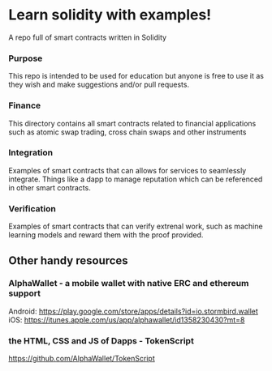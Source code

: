 # Learn solidity with examples!
A repo full of smart contracts written in Solidity

### Purpose
This repo is intended to be used for education but anyone is free to use it as they wish and make suggestions and/or pull requests.

### Finance
This directory contains all smart contracts related to financial applications such as atomic swap trading, cross chain swaps and other instruments

### Integration
Examples of smart contracts that can allows for services to seamlessly integrate. Things like a dapp to manage reputation which can be referenced in other smart contracts. 

### Verification
Examples of smart contracts that can verify extrenal work, such as machine learning models and reward them with the proof provided. 

## Other handy resources

### AlphaWallet - a mobile wallet with native ERC and ethereum support
Android: https://play.google.com/store/apps/details?id=io.stormbird.wallet
iOS: https://itunes.apple.com/us/app/alphawallet/id1358230430?mt=8

### the HTML, CSS and JS of Dapps - TokenScript
https://github.com/AlphaWallet/TokenScript

